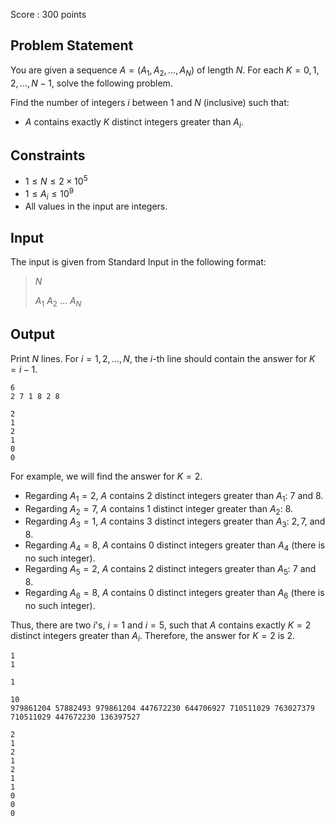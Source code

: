Score : $300$ points

## Problem Statement

You are given a sequence $A = (A_1, A_2, \ldots, A_N)$ of length $N$.
For each $K = 0, 1, 2, \ldots, N-1$, solve the following problem.

Find the number of integers $i$ between $1$ and $N$ (inclusive) such that:

- $A$ contains exactly $K$ distinct integers greater than $A_i$.

## Constraints

- $1 \leq N \leq 2 \times 10^5$
- $1 \leq A_i \leq 10^9$
- All values in the input are integers.

## Input

The input is given from Standard Input in the following format:

> $N$
> 
> $A_1$ $A_2$ $\ldots$ $A_N$

## Output

Print $N$ lines.
For $i = 1, 2, \ldots, N$, the $i$-th line should contain the answer for $K = i-1$.

```input1
6
2 7 1 8 2 8
```

```output1
2
1
2
1
0
0
```

For example, we will find the answer for $K=2$.

- Regarding $A_1 = 2$, $A$ contains $2$ distinct integers greater than $A_1$: $7$ and $8$.
- Regarding $A_2 = 7$, $A$ contains $1$ distinct integer  greater than $A_2$: $8$.
- Regarding $A_3 = 1$, $A$ contains $3$ distinct integers greater than $A_3$: $2, 7$, and $8$.
- Regarding $A_4 = 8$, $A$ contains $0$ distinct integers greater than $A_4$ (there is no such integer).
- Regarding $A_5 = 2$, $A$ contains $2$ distinct integers greater than $A_5$: $7$ and $8$.
- Regarding $A_6 = 8$, $A$ contains $0$ distinct integers greater than $A_6$ (there is no such integer).

Thus, there are two $i$'s, $i = 1$ and $i = 5$, such that $A$ contains exactly $K = 2$ distinct integers greater than $A_i$.  Therefore, the answer for $K = 2$ is $2$.

```input2
1
1
```

```output2
1
```

```input3
10
979861204 57882493 979861204 447672230 644706927 710511029 763027379 710511029 447672230 136397527
```

```output3
2
1
2
1
2
1
1
0
0
0
```